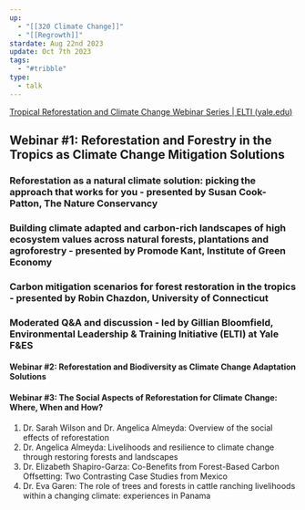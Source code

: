 ```yaml
---
up:
  - "[[320 Climate Change]]"
  - "[[Regrowth]]"
stardate: Aug 22nd 2023
update: Oct 7th 2023
tags:
  - "#tribble"
type:
  - talk
---
```



[Tropical Reforestation and Climate Change Webinar Series | ELTI (yale.edu)](https://elti.yale.edu/partners-climate-change-webinar-series)

## Webinar #1: Reforestation and Forestry in the Tropics as Climate Change Mitigation Solutions

### Reforestation as a natural climate solution: picking the approach that works for you - presented by Susan Cook-Patton, The Nature Conservancy


### Building climate adapted and carbon-rich landscapes of high ecosystem values across natural forests, plantations and agroforestry - presented by Promode Kant, Institute of Green Economy


### Carbon mitigation scenarios for forest restoration in the tropics - presented by Robin Chazdon, University of Connecticut


### Moderated Q&A and discussion - led by Gillian Bloomfield, Environmental Leadership & Training Initiative (ELTI) at Yale F&ES



#### Webinar #2: Reforestation and Biodiversity as Climate Change Adaptation Solutions




#### Webinar #3: The Social Aspects of Reforestation for Climate Change: Where, When and How?  


1. Dr. Sarah Wilson and Dr. Angelica Almeyda: Overview of the social effects of reforestation
2. Dr. Angelica Almeyda: Livelihoods and resilience to climate change through restoring forests and landscapes
3. Dr. Elizabeth Shapiro-Garza: Co-Benefits from Forest-Based Carbon Offsetting: Two Contrasting Case Studies from Mexico
4. Dr. Eva Garen: The role of trees and forests in cattle ranching livelihoods within a changing climate: experiences in Panama
